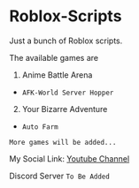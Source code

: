 # Roblox-Scripts
Just a bunch of Roblox scripts.

The available games are

1. Anime Battle Arena
+ ```AFK-World Server Hopper```
2. Your Bizarre Adventure
+ ```Auto Farm```

```More games will be added...```

My Social Link:
[Youtube Channel](https://www.youtube.com/channel/UCT5br47fsdk2XyZjbgekTbA)

Discord Server ```To Be Added```
